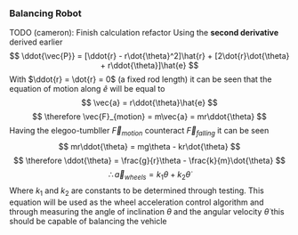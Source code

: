 ### Balancing Robot
TODO (cameron): Finish calculation refactor
Using the **second derivative** derived earlier
$$
\ddot{\vec{P}} = [\ddot{r} - r\dot{\theta}^2]\hat{r} + [2\dot{r}\dot{\theta} + r\ddot{\theta}]\hat{e}
$$
With $\ddot{r} = \dot{r} = 0$ (a fixed rod length) it can be seen that the equation of motion along $\hat{e}$ will be equal to
$$
\vec{a} = r\ddot{\theta}\hat{e}
$$$$
\therefore \vec{F}_{motion} = m\vec{a} = mr\ddot{\theta}
$$
Having the elegoo-tumbller $\vec{F}_{motion}$ counteract $\vec{F}_{falling}$ it can be seen
$$
mr\ddot{\theta} = mg\theta - kr\dot{\theta}
$$$$
\therefore \ddot{\theta} = \frac{g}{r}\theta - \frac{k}{m}\dot{\theta}
$$$$
\therefore \vec{a}_{wheels} = k_1\theta + k_2\dot{\theta}
$$
Where $k_1$ and $k_2$ are constants to be determined through testing. This equation will be used as the wheel acceleration control algorithm and through measuring the angle of inclination $\theta$ and the angular velocity $\dot{\theta}$ this should be capable of balancing the vehicle
